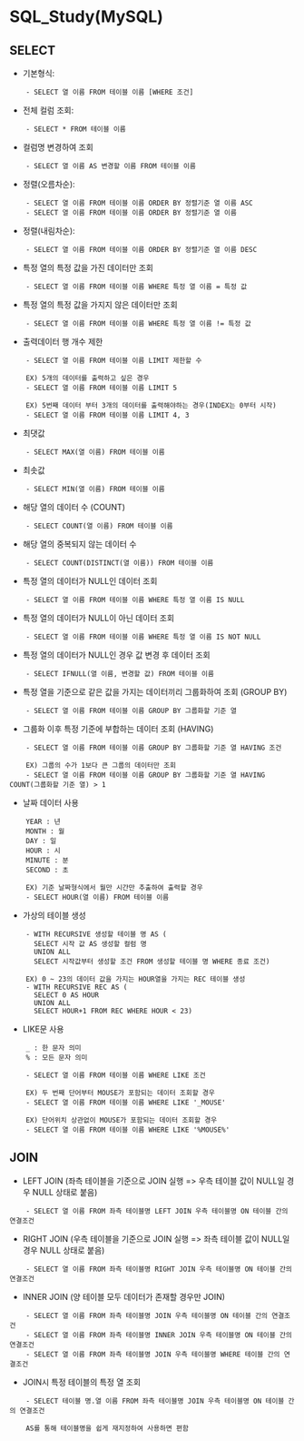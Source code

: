 # SQL_Study(MySQL)

SELECT
-------------
- 기본형식: 
```    
    - SELECT 열 이름 FROM 테이블 이름 [WHERE 조건]
```

- 전체 컬럼 조회:
```
    - SELECT * FROM 테이블 이름
```

- 컬럼명 변경하여 조회
```
    - SELECT 열 이름 AS 변경할 이름 FROM 테이블 이름
```

- 정렬(오름차순):
```
    - SELECT 열 이름 FROM 테이블 이름 ORDER BY 정렬기준 열 이름 ASC   
    - SELECT 열 이름 FROM 테이블 이름 ORDER BY 정렬기준 열 이름
```

- 정렬(내림차순):
```
    - SELECT 열 이름 FROM 테이블 이름 ORDER BY 정렬기준 열 이름 DESC
```

- 특정 열의 특정 값을 가진 데이터만 조회
```
    - SELECT 열 이름 FROM 테이블 이름 WHERE 특정 열 이름 = 특정 값
```

- 특정 열의 특정 값을 가지지 않은 데이터만 조회
```
    - SELECT 열 이름 FROM 테이블 이름 WHERE 특정 열 이름 != 특정 값
```

- 출력데이터 행 개수 제한
```
    - SELECT 열 이름 FROM 테이블 이름 LIMIT 제한할 수 
    
    EX) 5개의 데이터를 출력하고 싶은 경우
    - SELECT 열 이름 FROM 테이블 이름 LIMIT 5
    
    EX) 5번째 데이터 부터 3개의 데이터를 출력해야하는 경우(INDEX는 0부터 시작)
    - SELECT 열 이름 FROM 테이블 이름 LIMIT 4, 3
```

- 최댓값
```
    - SELECT MAX(열 이름) FROM 테이블 이름   
```

- 최솟값
```
    - SELECT MIN(열 이름) FROM 테이블 이름
```

- 해당 열의 데이터 수 (COUNT)
```
    - SELECT COUNT(열 이름) FROM 테이블 이름 
```

- 해당 열의 중복되지 않는 데이터 수 
```
    - SELECT COUNT(DISTINCT(열 이름)) FROM 테이블 이름 
```

- 특정 열의 데이터가 NULL인 데이터 조회
```
    - SELECT 열 이름 FROM 테이블 이름 WHERE 특정 열 이름 IS NULL
```

- 특정 열의 데이터가 NULL이 아닌 데이터 조회
```
    - SELECT 열 이름 FROM 테이블 이름 WHERE 특정 열 이름 IS NOT NULL
```

- 특정 열의 데이터가 NULL인 경우 값 변경 후 데이터 조회
```
    - SELECT IFNULL(열 이름, 변경할 값) FROM 테이블 이름
```

- 특정 열을 기준으로 같은 값을 가지는 데이터끼리 그룹화하여 조회 (GROUP BY)
```
    - SELECT 열 이름 FROM 테이블 이름 GROUP BY 그룹화할 기준 열
```

- 그룹화 이후 특정 기준에 부합하는 데이터 조회 (HAVING)
```
    - SELECT 열 이름 FROM 테이블 이름 GROUP BY 그룹화할 기준 열 HAVING 조건
    
    EX) 그룹의 수가 1보다 큰 그룹의 데이터만 조회
    - SELECT 열 이름 FROM 테이블 이름 GROUP BY 그룹화할 기준 열 HAVING COUNT(그룹화할 기준 열) > 1
```


- 날짜 데이터 사용
```
    YEAR : 년
    MONTH : 월
    DAY : 일
    HOUR : 시
    MINUTE : 분
    SECOND : 초
    
    EX) 기준 날짜형식에서 월만 시간만 추출하여 출력할 경우
    - SELECT HOUR(열 이름) FROM 테이블 이름 
```

- 가상의 테이블 생성
```
    - WITH RECURSIVE 생성할 테이블 명 AS (
      SELECT 시작 값 AS 생성할 컬럼 명
      UNION ALL
      SELECT 시작값부터 생성할 조건 FROM 생성할 테이블 명 WHERE 종료 조건)
    
    EX) 0 ~ 23의 데이터 값을 가지는 HOUR열을 가지는 REC 테이블 생성  
    - WITH RECURSIVE REC AS (
      SELECT 0 AS HOUR
      UNION ALL
      SELECT HOUR+1 FROM REC WHERE HOUR < 23)
```

- LIKE문 사용
```
    _ : 한 문자 의미
    % : 모든 문자 의미
    
    - SELECT 열 이름 FROM 테이블 이름 WHERE LIKE 조건
    
    EX) 두 번째 단어부터 MOUSE가 포함되는 데이터 조회할 경우
    - SELECT 열 이름 FROM 테이블 이름 WHERE LIKE '_MOUSE'
    
    EX) 단어위치 상관없이 MOUSE가 포함되는 데이터 조회할 경우
    - SELECT 열 이름 FROM 테이블 이름 WHERE LIKE '%MOUSE%'
```

JOIN
-------------
- LEFT JOIN (좌측 테이블을 기준으로 JOIN 실행 => 우측 테이블 값이 NULL일 경우 NULL 상태로 붙음)
```
    - SELECT 열 이름 FROM 좌측 테이블명 LEFT JOIN 우측 테이블명 ON 테이블 간의 연결조건
```

- RIGHT JOIN (우측 테이블을 기준으로 JOIN 실행 => 좌측 테이블 값이 NULL일 경우 NULL 상태로 붙음)
```
    - SELECT 열 이름 FROM 좌측 테이블명 RIGHT JOIN 우측 테이블명 ON 테이블 간의 연결조건
```

- INNER JOIN (양 테이블 모두 데이터가 존재할 경우만 JOIN)
```
    - SELECT 열 이름 FROM 좌측 테이블명 JOIN 우측 테이블명 ON 테이블 간의 연결조건
    - SELECT 열 이름 FROM 좌측 테이블명 INNER JOIN 우측 테이블명 ON 테이블 간의 연결조건
    - SELECT 열 이름 FROM 좌측 테이블명 JOIN 우측 테이블명 WHERE 테이블 간의 연결조건
```

- JOIN시 특정 테이블의 특정 열 조회
```
    - SELECT 테이블 명.열 이름 FROM 좌측 테이블명 JOIN 우측 테이블명 ON 테이블 간의 연결조건
    
    AS를 통해 테이블명을 쉽게 재지정하여 사용하면 편함
```
